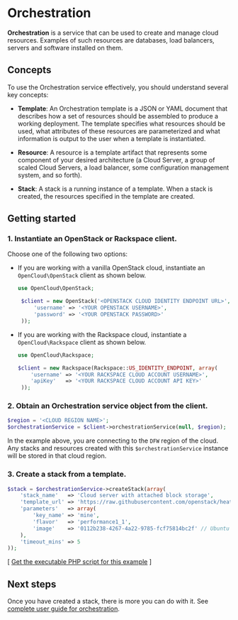 # Orchestration

**Orchestration** is a service that can be used to create and manage cloud 
resources. Examples of such resources are databases, load balancers,
servers and software installed on them.

## Concepts

To use the Orchestration service effectively, you should understand several
key concepts:

* **Template**: An Orchestration template is a JSON or YAML document that
describes how a set of resources should be assembled to produce a working
deployment. The template specifies what resources should be used, what
attributes of these resources are parameterized and what information is
output to the user when a template is instantiated.

* **Resource**: A resource is a template artifact that represents some component of your desired architecture (a Cloud Server, a group of scaled Cloud Servers, a load balancer, some configuration management system, and so forth).

* **Stack**: A stack is a running instance of a template. When a stack is created,
the resources specified in the template are created.

## Getting started

### 1. Instantiate an OpenStack or Rackspace client.

Choose one of the following two options:

* If you are working with a vanilla OpenStack cloud, instantiate an `OpenCloud\OpenStack` client as shown below.

    ```php
    use OpenCloud\OpenStack;

     $client = new OpenStack('<OPENSTACK CLOUD IDENTITY ENDPOINT URL>', array(
         'username' => '<YOUR OPENSTACK USERNAME>',
         'password' => '<YOUR OPENSTACK PASSWORD>'
     ));
    ```

* If you are working with the Rackspace cloud, instantiate a `OpenCloud\Rackspace` client as shown below.

    ```php
    use OpenCloud\Rackspace;

    $client = new Rackspace(Rackspace::US_IDENTITY_ENDPOINT, array(
        'username' => '<YOUR RACKSPACE CLOUD ACCOUNT USERNAME>',
        'apiKey'   => '<YOUR RACKSPACE CLOUD ACCOUNT API KEY>'
     ));
    ```

### 2. Obtain an Orchestration service object from the client.
```php
$region = '<CLOUD REGION NAME>';
$orchestrationService = $client->orchestrationService(null, $region);
```

In the example above, you are connecting to the ``DFW`` region of the cloud. Any stacks and resources created with this `$orchestrationService` instance will be stored in that cloud region.

### 3. Create a stack from a template.
```php
$stack = $orchestrationService->createStack(array(
    'stack_name'   => 'Cloud server with attached block storage',
    'template_url' => 'https://raw.githubusercontent.com/openstack/heat-templates/master/hot/vm_with_cinder.yaml',
    'parameters'   => array(
        'key_name' => 'mine',
        'flavor'   => 'performance1_1',
        'image'    => '0112b238-4267-4a22-9785-fcf75814bc2f' // Ubuntu 14.04 LTS (Trusty Tahr)
    ),
    'timeout_mins' => 5
));
```

[ [Get the executable PHP script for this example](/samples/Orchestration/quickstart.php) ]

## Next steps

Once you have created a stack, there is more you can do with it. See [complete user guide for orchestration](USERGUIDE.md).
